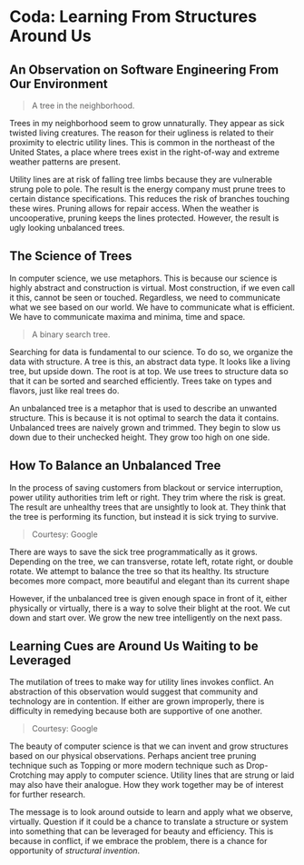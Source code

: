 # Coda: Learning From Structures Around Us
## An Observation on Software Engineering From Our Environment

> A tree in the neighborhood.

Trees in my neighborhood seem to grow unnaturally. They appear as sick twisted living creatures. The reason for their ugliness is related to their proximity to electric utility lines. This is common in the northeast of the United States, a place where trees exist in the right-of-way and extreme weather patterns are present.

Utility lines are at risk of falling tree limbs because they are vulnerable strung pole to pole. The result is the energy company must prune trees to certain distance specifications. This reduces the risk of branches touching these wires. Pruning allows for repair access. When the weather is uncooperative, pruning keeps the lines protected. However, the result is ugly looking unbalanced trees.

## The Science of Trees

In computer science, we use metaphors. This is because our science is highly abstract and construction is virtual. Most construction, if we even call it this, cannot be seen or touched. Regardless, we need to communicate what we see based on our world. We have to communicate what is efficient. We have to communicate maxima and minima, time and space.

> A binary search tree.

Searching for data is fundamental to our science. To do so, we organize the data with structure. A tree is this, an abstract data type. It looks like a living tree, but upside down. The root is at top. We use trees to structure data so that it can be sorted and searched efficiently. Trees take on types and flavors, just like real trees do.

An unbalanced tree is a metaphor that is used to describe an unwanted structure. This is because it is not optimal to search the data it contains. Unbalanced trees are naively grown and trimmed. They begin to slow us down due to their unchecked height. They grow too high on one side.

## How To Balance an Unbalanced Tree

In the process of saving customers from blackout or service interruption, power utility authorities trim left or right. They trim where the risk is great. The result are unhealthy trees that are unsightly to look at. They think that the tree is performing its function, but instead it is sick trying to survive.

> Courtesy: Google

There are ways to save the sick tree programmatically as it grows. Depending on the tree, we can transverse, rotate left, rotate right, or double rotate. We attempt to balance the tree so that its healthy. Its structure becomes more compact, more beautiful and elegant than its current shape

However, if the unbalanced tree is given enough space in front of it, either physically or virtually, there is a way to solve their blight at the root. We cut down and start over. We grow the new tree intelligently on the next pass.

## Learning Cues are Around Us Waiting to be Leveraged

The mutilation of trees to make way for utility lines invokes conflict. An abstraction of this observation would suggest that community and technology are in contention. If either are grown improperly, there is difficulty in remedying because both are supportive of one another.

> Courtesy: Google

The beauty of computer science is that we can invent and grow structures based on our physical observations. Perhaps ancient tree pruning technique such as Topping or more modern technique such as Drop-Crotching may apply to computer science. Utility lines that are strung or laid may also have their analogue. How they work together may be of interest for further research.

The message is to look around outside to learn and apply what we observe, virtually. Question if it could be a chance to translate a structure or system into something that can be leveraged for beauty and efficiency. This is because in conflict, if we embrace the problem, there is a chance for opportunity of *structural invention*.
